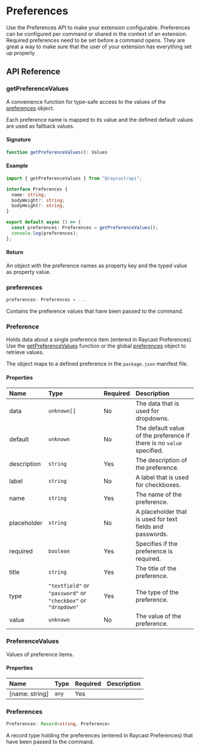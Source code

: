 # Preferences

Use the Preferences API to make your extension configurable. Preferences can be configured per command or shared in the context of an extension. Required preferences need to be set before a command opens. They are great a way to make sure that the user of your extension has everything set up properly.

## API Reference

### getPreferenceValues

A convenience function for type-safe access to the values of the [preferences](../preferences.md#preferences) object.

Each preference name is mapped to its value and the defined default values are used as fallback values.

#### Signature

```typescript
function getPreferenceValues(): Values
```

#### Example

```typescript
import { getPreferenceValues } from "@raycast/api";

interface Preferences {
  name: string;
  bodyWeight?: string;
  bodyHeight?: string;
}

export default async () => {
  const preferences: Preferences = getPreferenceValues();
  console.log(preferences);
};
```

#### Return

An object with the preference names as property key and the typed value as property value.

### preferences

```typescript
preferences: Preferences = ...
```

Contains the preference values that have been passed to the command.

### Preference

Holds data about a single preference item (entered in Raycast Preferences). Use the [getPreferenceValues](../preferences.md#getpreferencevalues)
function or the global [preferences](../preferences.md#preferences) object to retrieve values.

The object maps to a defined preference in the `package.json` manifest file.

#### Properties

| Name | Type | Required | Description |
| :--- | :--- | :--- | :--- |
| data | `unknown[]` | No | The data that is used for dropdowns. |
| default | `unknown` | No | The default value of the preference if there is no `value` specified. |
| description | `string` | Yes | The description of the preference. |
| label | `string` | No | A label that is used for checkboxes. |
| name | `string` | Yes | The name of the preference. |
| placeholder | `string` | No | A placeholder that is used for text fields and passwords. |
| required | `boolean` | Yes | Specifies if the preference is required. |
| title | `string` | Yes | The title of the preference. |
| type | `"textfield"` or `"password"` or `"checkbox"` or `"dropdown"` | Yes | The type of the preference. |
| value | `unknown` | No | The value of the preference. |

### PreferenceValues

Values of preference items.

#### Properties

| Name | Type | Required | Description |
| :--- | :--- | :--- | :--- |
| [name: string] | `any` | Yes |  |

### Preferences

```typescript
Preferences: Record<string, Preference>
```

A record type holding the preferences (entered in Raycast Preferences) that have been passed to the command.
